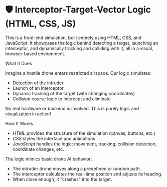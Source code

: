 # 🛡️ Interceptor-Target-Vector Logic (HTML, CSS, JS)

This is a front-end simulation, built entirely using HTML, CSS, and JavaScript. It showcases the logic behind detecting a target, launching an interceptor, and dynamically tracking and colliding with it, all in a visual, browser-based environment.


 What It Does

Imagine a hostile drone enters restricted airspace. Our logic simulates:

-  Detection of the intruder 
-  Launch of an interceptor 
-  Dynamic tracking of the target (with changing coordinates)
-  Collision course logic to intercept and eliminate

No real hardware or backend is involved. This is purely logic and visualization in action!

   How It Works

- *HTML* provides the structure of the simulation (canvas, buttons, etc.)
- *CSS* styles the interface and animations
- *JavaScript* handles the logic: movement, tracking, collision detection, coordinate changes, etc.

The logic mimics basic drone AI behavior:
- The intruder drone moves along a predefined or random path.
- The interceptor calculates the real-time position and adjusts its heading.
- When close enough, it "crashes" into the target.
